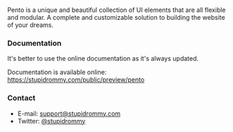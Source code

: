 ### 
Pento is a unique and beautiful collection of UI elements that are all flexible and modular. A complete and customizable solution to building the website of your dreams.

### Documentation
It's better to use the online documentation as it's always updated.

Documentation is available online: https://stupidrommy.com/public/preview/pento

### Contact
- E-mail: support@stupidrommy.com
- Twitter: [@stupidrommy](https://twitter.com/stupidrommy)
